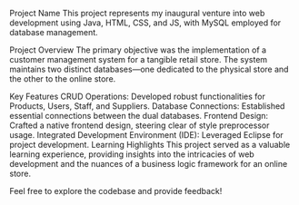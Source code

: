 Project Name
This project represents my inaugural venture into web development using Java, HTML, CSS, and JS, with MySQL employed for database management.

Project Overview
The primary objective was the implementation of a customer management system for a tangible retail store. The system maintains two distinct databases—one dedicated to the physical store and the other to the online store.

Key Features
CRUD Operations: Developed robust functionalities for Products, Users, Staff, and Suppliers.
Database Connections: Established essential connections between the dual databases.
Frontend Design: Crafted a native frontend design, steering clear of style preprocessor usage.
Integrated Development Environment (IDE): Leveraged Eclipse for project development.
Learning Highlights
This project served as a valuable learning experience, providing insights into the intricacies of web development and the nuances of a business logic framework for an online store.

Feel free to explore the codebase and provide feedback!

